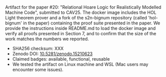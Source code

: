 
Artifact for the paper #20: "Relational Hoare Logic for Realistically Modelled Machine Code", submitted to CAV25.
The docker image includes the HOL Light theorem prover and a fork of the s2n-bignum repository (called 'hol-bignum' in the paper) containing the proof suite presented in the paper.
We provide the instructions inside README.md to load the docker image and verify all proofs presented in Section 7, and to confirm that the size of the work matches the numbers we reported.

- SHA256 checksum: XXX
- Zenodo DOI: [10.5281/zenodo.15210623](https://doi.org/10.5281/zenodo.15210623)
- Claimed badges: available, functional, reusable
- We tested the artifact on Linux machine and WSL (Mac users may encounter some issues).
